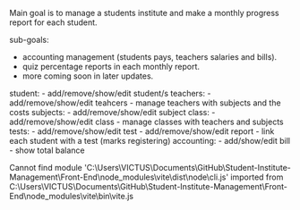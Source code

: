 Main goal is to manage a students institute and
make a monthly progress report for each student.

sub-goals:

- accounting management (students pays, teachers salaries and bills).
- quiz percentage reports in each monthly report.
- more coming soon in later updates.

student: - add/remove/show/edit student/s
teachers: - add/remove/show/edit teahcers - manage teachers with subjects and the costs
subjects: - add/remove/show/edit subject
class: - add/remove/show/edit class - manage classes with teachers and subjects
tests: - add/remove/show/edit test - add/remove/show/edit report - link each student with a test (marks registering)
accounting: - add/show/edit bill - show total balance

Cannot find module 'C:\Users\VICTUS\Documents\GitHub\Student-Institute-Management\Front-End\node_modules\vite\dist\node\cli.js' imported from C:\Users\VICTUS\Documents\GitHub\Student-Institute-Management\Front-End\node_modules\vite\bin\vite.js
